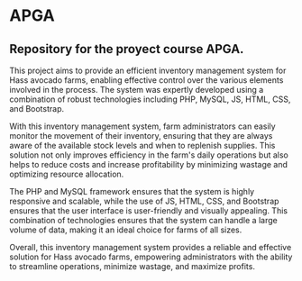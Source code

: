 # APGA
## Repository for the proyect course APGA.

This project aims to provide an efficient inventory management system for Hass avocado farms, enabling effective control over the 
various elements involved in the process. The system was expertly developed using a combination of robust technologies including PHP, 
MySQL, JS, HTML, CSS, and Bootstrap.

With this inventory management system, farm administrators can easily monitor the movement of their inventory, ensuring that they are 
always aware of the available stock levels and when to replenish supplies. This solution not only improves efficiency in the farm's daily 
operations but also helps to reduce costs and increase profitability by minimizing wastage and optimizing resource allocation.

The PHP and MySQL framework ensures that the system is highly responsive and scalable, while the use of JS, HTML, CSS, and Bootstrap 
ensures that the user interface is user-friendly and visually appealing. This combination of technologies ensures that the system can 
handle a large volume of data, making it an ideal choice for farms of all sizes.

Overall, this inventory management system provides a reliable and effective solution for Hass avocado farms, empowering administrators 
with the ability to streamline operations, minimize wastage, and maximize profits.
